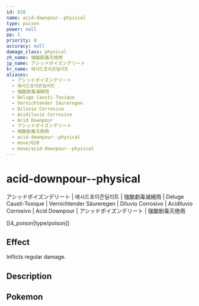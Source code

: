 ```yaml
---
id: 628
name: acid-downpour--physical
type: poison
power: null
pp: 1
priority: 0
accuracy: null
damage_class: physical
zh_name: 强酸剧毒灭绝雨
jp_name: アシッドポイズンデリート
kr_name: 애시드포이즌딜리트
aliases:
  - アシッドポイズンデリート
  - 애시드포이즌딜리트
  - 強酸劇毒滅絕雨
  - Déluge Causti-Toxique
  - Vernichtender Säureregen
  - Diluvio Corrosivo
  - Acidiluvio Corrosivo
  - Acid Downpour
  - アシッドポイズンデリート
  - 强酸剧毒灭绝雨
  - acid-downpour--physical
  - move/628
  - move/acid-downpour--physical
---
```

# acid-downpour--physical
    
アシッドポイズンデリート | 애시드포이즌딜리트 | 強酸劇毒滅絕雨 | Déluge Causti-Toxique | Vernichtender Säureregen | Diluvio Corrosivo | Acidiluvio Corrosivo | Acid Downpour | アシッドポイズンデリート | 强酸剧毒灭绝雨

[[4_poison|type/poison]]

## Effect

Inflicts regular damage.

## Description



## Pokemon



